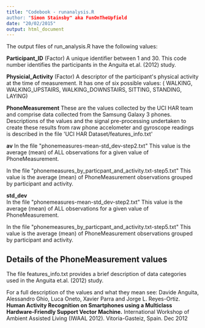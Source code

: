 ```yaml
---
title: "Codebook - runanalysis.R
author: "Simon Stainsby" aka FunOnTheUpfield
date: "20/02/2015"
output: html_document
---
```


The output files of run_analysis.R have the following values:

**Participant_ID** (Factor) A unique identifier between 1 and 30. This code number identifies the participants in the Anguita et.al. (2012) study.

**Physicial_Activity** (Factor) A descriptor of the participant's physical activity at the time of measurement.  It has one of six possible values: ( WALKING, WALKING_UPSTAIRS, WALKING_DOWNSTAIRS, SITTING, STANDING, LAYING)

**PhoneMeasurement**  These are the values collected by the UCI HAR team and comprise data collected from the Samsung Galaxy 3 phones.  Descriptions of the values and the signal pre-processing undertaken to create these results from raw phone accelometer and gyroscope readings is described in the file 'UCI HAR Dataset/features_info.txt'

**av** 
In the file "phonemeasures-mean-std_dev-step2.txt"
This value is the average (mean) of ALL observations for a given value of PhoneMeasurement.

In the file "phonemeasures_by_particpant_and_activity.txt-step5.txt"
This value is the average (mean) of PhoneMeasurement observations grouped by participant and activity.

**std_dev**  
In the file "phonemeasures-mean-std_dev-step2.txt"
This value is the average (mean) of ALL observations for a given value of PhoneMeasurement.

In the file "phonemeasures_by_particpant_and_activity.txt-step5.txt"
This value is the average (mean) of PhoneMeasurement observations grouped by participant and activity.



Details of the PhoneMeasurement values 
---
The file features_info.txt provides a brief description of data categories used in the Anguita et.al. (2012) study.

For a full description of the values and what they mean see:
Davide Anguita, Alessandro Ghio, Luca Oneto, Xavier Parra and Jorge L. Reyes-Ortiz. 
**Human Activity Recognition on Smartphones using a Multiclass Hardware-Friendly Support Vector Machine.**
International Workshop of Ambient Assisted Living (IWAAL 2012). Vitoria-Gasteiz, Spain. Dec 2012

